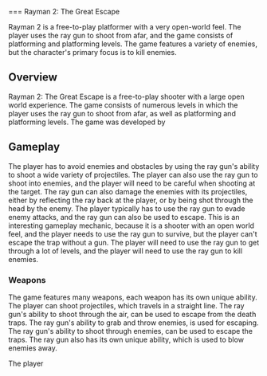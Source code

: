 
===
   Rayman 2: The Great Escape

Rayman 2 is a free-to-play platformer with a very open-world feel. The player uses the ray gun to shoot from afar, and the game consists of platforming and platforming levels. The game features a variety of enemies, but the character's primary focus is to kill enemies.

## Overview

Rayman 2: The Great Escape is a free-to-play shooter with a large open world experience. The game consists of numerous levels in which the player uses the ray gun to shoot from afar, as well as platforming and platforming levels. The game was developed by                                                                   

## Gameplay

The player has to avoid enemies and obstacles by using the ray gun's ability to shoot a wide variety of projectiles. The player can also use the ray gun to shoot into enemies, and the player will need to be careful when shooting at the target. The ray gun can also damage the enemies with its projectiles, either by reflecting the ray back at the player, or by being shot through the head by the enemy. The player typically has to use the ray gun to evade enemy attacks, and the ray gun can also be used to escape. This is an interesting gameplay mechanic, because it is a shooter with an open world feel, and the player needs to use the ray gun to survive, but the player can't escape the trap without a gun. The player will need to use the ray gun to get through a lot of levels, and the player will need to use the ray gun to kill enemies.

### Weapons

The game features many weapons, each weapon has its own unique ability. The player can shoot projectiles, which travels in a straight line. The ray gun's ability to shoot through the air, can be used to escape from the death traps. The ray gun's ability to grab and throw enemies, is used for escaping. The ray gun's ability to shoot through enemies, can be used to escape the traps. The ray gun also has its own unique ability, which is used to blow enemies away.

The player
